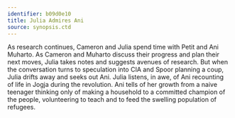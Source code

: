 ```yaml
---
identifier: b09d0e10
title: Julia Admires Ani
source: synopsis.ctd 
---
```

As research continues, Cameron and Julia spend time with Petit and Ani
Muharto. As Cameron and Muharto discuss their progress and plan their
next moves, Julia takes notes and suggests avenues of research. But when
the conversation turns to speculation into CIA and Spoor planning a
coup, Julia drifts away and seeks out Ani. Julia listens, in awe, of Ani
recounting of life in Jogja during the revolution. Ani tells of her
growth from a naive teenager thinking only of making a household to a
committed champion of the people, volunteering to teach and to feed the
swelling population of refugees.
